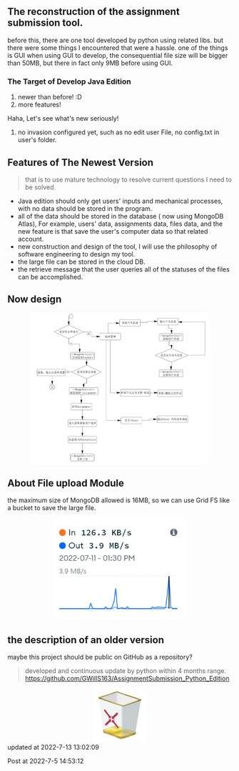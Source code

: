  ## The reconstruction of the assignment submission tool.
before this, there are one tool developed by python using related libs.
but there were some things I encountered that were a hassle. one of the things is GUI when using GUI to develop, the consequential file size will be bigger than 50MB, but there in fact only 9MB before using GUI.

### The Target of Develop Java Edition
1. newer than before! :D
2. more features!

Haha, Let's see what's new seriously!
1. no invasion configured yet, such as no edit user File, no config.txt in user's folder.
## Features of The Newest Version
> that is to use mature technology to resolve current questions I need to be solved.
- Java edition should only get users' inputs and mechanical processes, with no data should be stored in the program.
- all of the data should be stored in the database ( now using MongoDB Atlas), For example, users' data, assignments data, files data, and the new feature is that save the user's computer data so that related account.
- new construction and design of the tool, I will use the philosophy of software engineering to design my tool.
- the large file can be stored in the cloud DB.
- the retrieve message that the user queries all of the statuses of the files can be accomplished.

## Now design
<div align=center >
<img src="readme_md_files/activityDiagram_1.jpg?v=1&type=image" width="400" align="center"/>
</div>

## About File upload Module
the maximum size of MongoDB allowed is 16MB, so we can use Grid FS like a bucket to save the large file.
<div align=center>
<img src="readme_md_files/6219abd0-0267-11ed-8a18-1b2e03e7ecbb.jpeg?v=1&type=image" width="300"/>
</div>

## the description of an older version
maybe this project should be public on GitHub as a repository?
> developed and continuous update by python within 4 months range.
https://github.com/GWillS163/AssignmentSubmission_Python_Edition
<div align=center>
<img src="readme_md_files/b1b79940-0267-11ed-8a18-1b2e03e7ecbb.jpeg?v=1&type=image" width="120"/>
</div>
updated at 2022-7-13 13:02:09

Post at 2022-7-5 14:53:12
